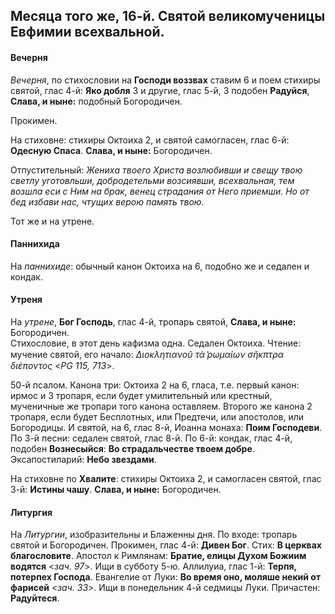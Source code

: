 
## Месяца того же, 16-й. Святой великомученицы Евфимии всехвальной. 

#### Вечерня

*Вечерня*, по стихословии на **Господи воззвах** ставим 6 и поем стихиры святой, 
глас 4-й: **Яко добля** 3 и другие, глас 5-й, 3 подобен **Радуйся**, 
**Слава, и ныне:** подобный Богородичен. 

Прокимен. 

На стиховне: стихиры Октоиха 2, и святой самогласен, глас 6-й: **Одесную Спаса**. 
**Слава, и ныне:** Богородичен. 

Отпустительный: *Жениха твоего Христа возлюбивши и свещу твою светлу уготовльши, 
добродетельми возсиявши, всехвальная, тем возшла еси с Ним на брак, венец страдания 
от Него приемши. Но от бед избави нас, чтущих верою память твою.* 

Тот же и на утрене.  

#### Паннихида

На *паннихиде*: обычный канон Октоиха на 6, подобно же и седален и кондак.

#### Утреня

На *утрене*, **Бог Господь**, глас 4-й, тропарь святой, **Слава, и ныне:** Богородичен.  
Стихословие, в этот день кафизма одна. Седален Октоиха. Чтение: мучение святой, его 
начало: *Διοκλητιανοῦ τὰ ̔ρωμαίων σῆκπτρα διέποντος* <*PG 115, 713*>.

50-й псалом. Канона три: Октоиха 2 на 6, гласа, т.е. первый канон: ирмос и 3 тропаря, если 
будет умилительный или крестный, мученичные же тропари того канона оставляем. Второго же 
канона 2 тропаря, если будет Бесплотных, или Предтечи, или апостолов, или Богородицы. 
И святой, на 6, глас 8-й, Иоанна монаха: **Поим Господеви**. 
По 3-й песни: седален святой, глас 8-й. 
По 6-й: кондак, глас 4-й, подобен **Вознесыйся**: **Во страдальчестве твоем добре**. 
Эксапостиларий: **Небо звездами**.

На стиховне по **Хвалите**: стихиры Октоиха 2, и самогласен святой, глас 3-й: **Истины чашу**. 
**Слава, и ныне:** Богородичен. 

#### Литургия

На *Литургии*, изобразительны и Блаженны дня. 
По входе: тропарь святой и Богородичен. 
Прокимен, глас 4-й: **Дивен Бог**. Стих: **В церквах благословите**. 
Апостол к Римлянам: **Братие, елицы Духом Божиим водятся** <*зач. 97*>. Ищи в субботу 5-ю. 
Аллилуиа, глас 1-й: **Терпя, потерпех Господа**. 
Евангелие от Луки: **Во время оно, моляше некий от фарисей** <*зач. 33*>. Ищи в понедельник 
4-й седмицы Луки.
Причастен: **Радуйтеся**.

